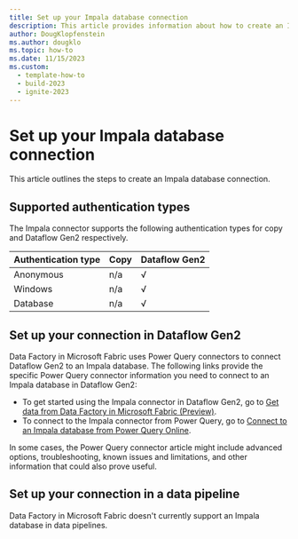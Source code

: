 ```yaml
---
title: Set up your Impala database connection
description: This article provides information about how to create an Impala database connection in Microsoft Fabric.
author: DougKlopfenstein
ms.author: dougklo
ms.topic: how-to
ms.date: 11/15/2023
ms.custom:
  - template-how-to
  - build-2023
  - ignite-2023
---
```


# Set up your Impala database connection

This article outlines the steps to create an Impala database connection.


## Supported authentication types

The Impala connector supports the following authentication types for copy and Dataflow Gen2 respectively.  

|Authentication type |Copy |Dataflow Gen2 |
|:---|:---|:---|
|Anonymous| n/a | √ |
|Windows| n/a | √ |
|Database| n/a | √ |

## Set up your connection in Dataflow Gen2

Data Factory in Microsoft Fabric uses Power Query connectors to connect Dataflow Gen2 to an Impala database. The following links provide the specific Power Query connector information you need to connect to an Impala database in Dataflow Gen2:

- To get started using the Impala connector in Dataflow Gen2, go to [Get data from Data Factory in Microsoft Fabric (Preview)](/power-query/where-to-get-data#get-data-from-data-factory-in-microsoft-fabric-preview).
- To connect to the Impala connector from Power Query, go to [Connect to an Impala database from Power Query Online](/power-query/connectors/impala-database#connect-to-an-impala-database-from-power-query-online).

In some cases, the Power Query connector article might include advanced options, troubleshooting, known issues and limitations, and other information that could also prove useful.

## Set up your connection in a data pipeline

Data Factory in Microsoft Fabric doesn't currently support an Impala database in data pipelines.

